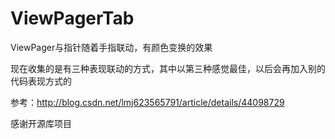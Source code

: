 # ViewPagerTab
ViewPager与指针随着手指联动，有颜色变换的效果

现在收集的是有三种表现联动的方式，其中以第三种感觉最佳，以后会再加入别的代码表现方式的

参考：http://blog.csdn.net/lmj623565791/article/details/44098729

感谢开源库项目